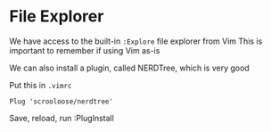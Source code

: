 # File Explorer

We have access to the built-in `:Explore` file explorer from Vim
This is important to remember if using Vim as-is

We can also install a plugin, called NERDTree, which is very good

Put this in `.vimrc`
```
Plug 'scrooloose/nerdtree'
```

Save, reload, run :PlugInstall




